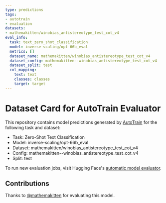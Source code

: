 ```yaml
---
type: predictions
tags:
- autotrain
- evaluation
datasets:
- mathemakitten/winobias_antistereotype_test_cot_v4
eval_info:
  task: text_zero_shot_classification
  model: inverse-scaling/opt-66b_eval
  metrics: []
  dataset_name: mathemakitten/winobias_antistereotype_test_cot_v4
  dataset_config: mathemakitten--winobias_antistereotype_test_cot_v4
  dataset_split: test
  col_mapping:
    text: text
    classes: classes
    target: target
---
```

# Dataset Card for AutoTrain Evaluator

This repository contains model predictions generated by [AutoTrain](https://huggingface.co/autotrain) for the following task and dataset:

* Task: Zero-Shot Text Classification
* Model: inverse-scaling/opt-66b_eval
* Dataset: mathemakitten/winobias_antistereotype_test_cot_v4
* Config: mathemakitten--winobias_antistereotype_test_cot_v4
* Split: test

To run new evaluation jobs, visit Hugging Face's [automatic model evaluator](https://huggingface.co/spaces/autoevaluate/model-evaluator).

## Contributions

Thanks to [@mathemakitten](https://huggingface.co/mathemakitten) for evaluating this model.